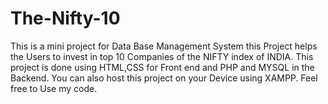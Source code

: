 # The-Nifty-10
This is a mini project for Data Base Management System this Project helps the Users to  invest in top 10 Companies of the NIFTY index of INDIA. This project is done using HTML,CSS for Front end and PHP and MYSQL in the Backend. You can also host this project on your Device using XAMPP. Feel free to Use my code.  
